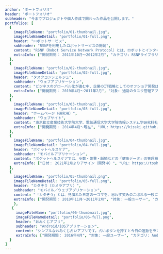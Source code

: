 ```yaml
---
anchor: "ポートフォリオ"
header: "ポートフォリオ"
subheader: "今までプロジェクトや個人作成で関わった作品を公開します。"
portfolios: [
  {
    imageFileName: "portfolio/01-thumbnail.jpg",
    imageFileNameDetail: "portfolio/01-full.png",
    header: "ロボットサービス",
    subheader: "RSNPを利用したロボットサービスの開発",
    content: "RSNP（Robot Service Network Protocol）とは、ロボットとインターネットを接続するためのオープンなプロトコルです。多種多様なロボットがインターネット上のサービスを共通に利用でき、2004年にRSi（Robot Service initiative）が策定しました。本プロジェクトでは、東京都立産業技術大学院大学（AIIT）、慶應義塾大学SFC、株式会社富士通研究所との共同研究プロジェクトとなります。",
    extraInfo: ["開発期間： 2011年10月～2012年2月", "カテゴリ: RSNPライブラリを活用したサービス開発","コミュニケーションツール： Skype, Facebook", "開発手法： アジャイル開発", "設計ツール： astah(UML作成支援ツール)", "インフラ基盤： LEGO MINDSTORMS、Android, RSNPサーバ（Windows 7）", "構成管理ツール： Subversion","開発環境：Eclipse, ADT(Android Development Tools)", "開発言語： Java(Android), サーバサイド（Java, HTML）"]
  },
  {
    imageFileName: "portfolio/02-thumbnail.jpg",
    imageFileNameDetail: "portfolio/02-full.jpg",
    header: "タスクコンシェルジュ",
    subheader: "ウェブアプリケーション",
    content: "ビジネスのグローバル化が進む中、企業のIT戦略としてのオフショア開発は今や特別なことではありません。オフショア開発の目的においても、「コスト削減」より「ビジネスのグローバル化」「海外市場開拓」「高い海外技術の活用」と多岐に渡ってきています。本プロジェクトでは、東京都立産業技術大学院大学（AIIT）とベトナム国家大学（VNU）との共同PBLを実施した成果です。ソフトウェア開発プロジェクト活動を通じて、グローバルソフトウェア開発に求められるコンピテンシーの獲得をしました。",
    extraInfo: ["開発期間： 2010年4月～2011年2月", "対象: 通常のタスク管理アプリケーションで効率化出来なかった方", "カテゴリ: ウェブアプリケーション","コミュニケーションツール： Skype, Google Group","プロジェクト管理ツール： Redmine", "開発手法： Unified Processをベースとした反復型プロセスを採用（チケット駆動開発）", "設計ツール： astah(UML作成支援ツール)", "インフラ基盤： App Engine(GCP)", "構成管理ツール： Subversion","開発環境：Eclipse", "開発言語： Java, HTML, JavaScript, CSS", "データベース： Cloud Bigtable(GCP)", "フレームワーク： Spring, Hibernate"]
  },
  {
    imageFileName: "portfolio/03-thumbnail.jpg",
    imageFileNameDetail: "portfolio/03-full.jpg",
    header: "ホームページ（研究用）",
    subheader: "ウェブサイト",
    content: "東京都立産業技術大学院大学、電気通信大学大学院情報システム学研究科社会知能情報学専攻、日本工学院八王子専門学校での研究成果を公開しています。これからも、アジャイル開発関連の研究を続け、社会に役立つ成果を発表していく予定です。",
    extraInfo: ["開発期間： 2014年4月～現在", "URL: https://kizaki.github.io/", "対象: 自分の研究成果などの公開用", "カテゴリ: ウェブサイト", "開発手法： スクラッチ開発", "インフラ基盤： GitHub Pages", "開発環境：VSCode", "開発言語： HTML, JavaScript, CSS"]
  },
  {
    imageFileName: "portfolio/04-thumbnail.jpg",
    imageFileNameDetail: "portfolio/04-full.jpg",
    header: "ポケットヘルスケア",
    subheader: "モバイルアプリケーション",
    content: "ポケットヘルスケアでは、歩数・体重・脈拍などの「健康データ」の管理機能や、健康データと健康診断・採血検査の結果データをもとに生活習慣病の発症リスク度を提示する「健康スコア」、利用者が自覚症状を複数の質問に回答することで適切な受診先を提示する「AI受診相談」、近隣の医療機関情報を提示する「医療機関検索」の機能などをパートナー企業と連携し、提供します。これにより、日頃の健康管理が本アプリ1つで可能になります。また、都公募事業での利用実績を踏まえ、2021年4月以降、本アプリの商用提供を目指しています。",
    extraInfo: ["日付： 2021年2月よりアサイン（開発中）", "URL: https://toshima.lg.healthcare.auone.jp/", "カテゴリ: モバイルアプリケーション", "提供会社： KDDI株式会社"]
  },
  {
    imageFileName: "portfolio/05-thumbnail.png",
    imageFileNameDetail: "portfolio/05-full.png",
    header: "カタぞう（カメラアプリ）",
    subheader: "モバイル／ウェブアプリケーション",
    content: "「カタぞう」とは、見慣れた日常の一コマを、思わず笑みのこぼれる一枚に変えられる簡単・シンプルなカメラアプリです。お気に入りのテンプレートを使って、面白い写真を簡単に撮影できます。（2017年サービス終了）",
    extraInfo: ["開発期間： 2010年11月～2011年2月", "対象: 一般ユーザー", "カテゴリ: モバイルアプリ、ウェブシステム", "開発手法： ウォーターフォール開発", "設計ツール： astah(UML作成支援ツール)", "インフラ基盤： Linux, Apache", "開発環境：Eclipse, テキストエディタ", "開発言語： Java, PHP, HTML, JavaScript, CSS","フレームワーク： CakePHP（ウェブアプリ側）", "データベース： MySQL", "提供会社： BPS株式会社"]
    },
   {
     imageFileName: "portfolio/06-thumbnail.jpg",
     imageFileNameDetail: "portfolio/06-full.png",
     header: "おみくじアプリ",
     subheader: "Android/iOSアプリケーション",
     content: "シンプルなおみくじ占いアプリです。占いボタンを押すと今日の運勢をランダムで占ってくれます。日本工学院八王子専門学校の授業用に開発しました。",
     extraInfo: ["開発期間： 2016年4月", "対象: 一般ユーザー", "カテゴリ: Android/iOSアプリ", "開発手法： スクラッチ開発", "開発環境：Android Studio, Xcode", "開発言語： Kotlin, Swift", "URL: https://play.google.com/store/apps/details?id=jp.ac.neec.hiandlo&hl=ja&gl=US","提供会社： 日本工学院八王子専門学校"]
  }
]
---
```

